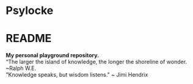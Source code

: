  Psylocke
========
# README 

**My personal playground repository.**   
“The larger the island of knowledge, the longer the shoreline of wonder.  ~Ralph W.E.   
"Knowledge speaks, but wisdom listens." ~ Jimi Hendrix
